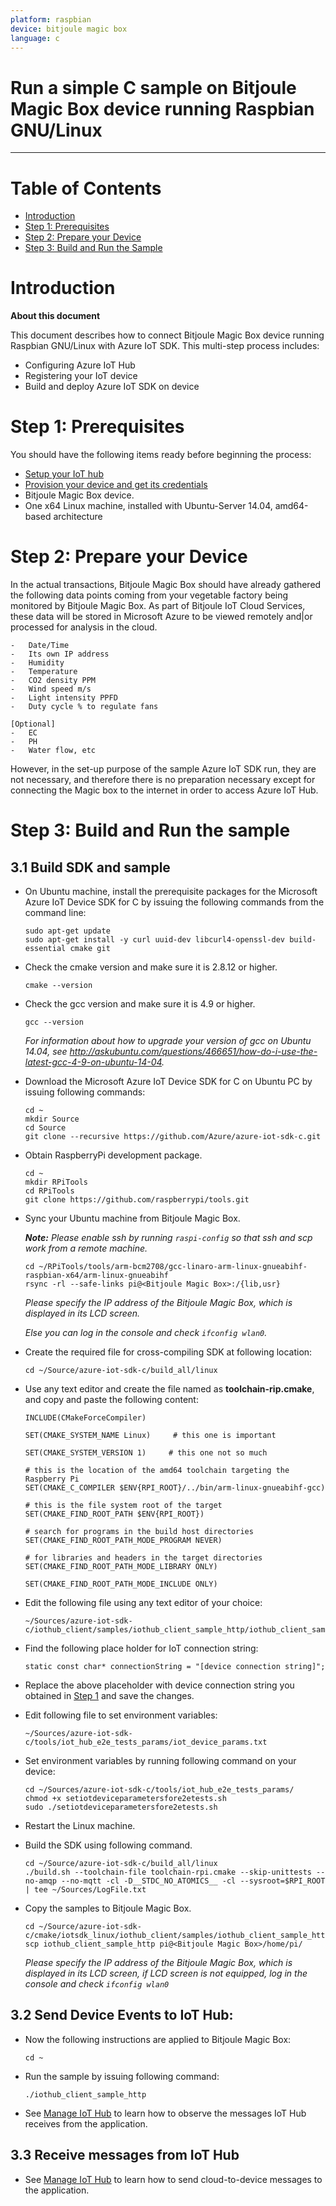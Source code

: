 ```yaml
---
platform: raspbian
device: bitjoule magic box
language: c
---
```


Run a simple C sample on Bitjoule Magic Box device running Raspbian GNU/Linux
===
---

# Table of Contents

-   [Introduction](#Introduction)
-   [Step 1: Prerequisites](#Prerequisites)
-   [Step 2: Prepare your Device](#PrepareDevice)
-   [Step 3: Build and Run the Sample](#Build)


<a name="Introduction"></a>
# Introduction

**About this document**

This document describes how to connect Bitjoule Magic Box device running Raspbian GNU/Linux with Azure IoT SDK. This multi-step process includes:
-   Configuring Azure IoT Hub
-   Registering your IoT device
-   Build and deploy Azure IoT SDK on device

<a name="Prerequisites"></a>
# Step 1: Prerequisites

You should have the following items ready before beginning the process:

-   [Setup your IoT hub][lnk-setup-iot-hub]
-   [Provision your device and get its credentials][lnk-manage-iot-hub]
-   Bitjoule Magic Box device.
-   One x64 Linux machine, installed with Ubuntu-Server 14.04, amd64-based architecture

<a name="PrepareDevice"></a>
# Step 2: Prepare your Device
In the actual transactions, Bitjoule Magic Box should have already gathered the following data points coming from your vegetable factory being monitored by Bitjoule Magic Box. As part of Bitjoule IoT Cloud Services, these data will be stored in Microsoft Azure to be viewed remotely and|or processed for analysis in the cloud.

    -   Date/Time
    -   Its own IP address
    -   Humidity
    -   Temperature
    -   CO2 density PPM
    -   Wind speed m/s
    -   Light intensity PPFD
    -   Duty cycle % to regulate fans
    
    [Optional]
    -   EC
    -   PH
    -   Water flow, etc

However, in the set-up purpose of the sample Azure IoT SDK run, they are not necessary, and therefore there is no preparation necessary except for connecting the Magic box to the internet in order to access Azure IoT Hub.

<a name="Build"></a>
# Step 3: Build and Run the sample

<a name="Load"></a>
## 3.1 Build SDK and sample

-   On Ubuntu machine, install the prerequisite packages for the Microsoft Azure IoT Device SDK for C by issuing the following commands from the command line:

        sudo apt-get update
        sudo apt-get install -y curl uuid-dev libcurl4-openssl-dev build-essential cmake git

-   Check the cmake version and make sure it is 2.8.12 or higher.
		
        cmake --version

-   Check the gcc version and make sure it is 4.9 or higher.

        gcc --version

    *For information about how to upgrade your version of gcc on Ubuntu 14.04, see <http://askubuntu.com/questions/466651/how-do-i-use-the-latest-gcc-4-9-on-ubuntu-14-04>.*

-   Download the Microsoft Azure IoT Device SDK for C on Ubuntu PC by issuing following commands:

    ```
    cd ~
    mkdir Source
    cd Source
    git clone --recursive https://github.com/Azure/azure-iot-sdk-c.git
    ```

-   Obtain RaspberryPi development package.
    ```
    cd ~
    mkdir RPiTools
    cd RPiTools
    git clone https://github.com/raspberrypi/tools.git
    ```

-   Sync your Ubuntu machine from Bitjoule Magic Box.

    ***Note:*** *Please enable ssh by running `raspi-config` so that ssh and scp work from a remote machine.*

        cd ~/RPiTools/tools/arm-bcm2708/gcc-linaro-arm-linux-gnueabihf-raspbian-x64/arm-linux-gnueabihf
        rsync -rl --safe-links pi@<Bitjoule Magic Box>:/{lib,usr} 
	 
    *Please specify the IP address of the Bitjoule Magic Box, which is displayed in its LCD screen.*

    *Else you can log in the console and check `ifconfig wlan0`.*

-   Create the required file for cross-compiling SDK at following location:

        cd ~/Source/azure-iot-sdk-c/build_all/linux

-   Use any text editor and create the file named as **toolchain-rip.cmake**, and copy and paste the following content:

    ```
    INCLUDE(CMakeForceCompiler)

    SET(CMAKE_SYSTEM_NAME Linux)     # this one is important

    SET(CMAKE_SYSTEM_VERSION 1)     # this one not so much

    # this is the location of the amd64 toolchain targeting the Raspberry Pi
    SET(CMAKE_C_COMPILER $ENV{RPI_ROOT}/../bin/arm-linux-gnueabihf-gcc)

    # this is the file system root of the target
    SET(CMAKE_FIND_ROOT_PATH $ENV{RPI_ROOT})

    # search for programs in the build host directories
    SET(CMAKE_FIND_ROOT_PATH_MODE_PROGRAM NEVER)

    # for libraries and headers in the target directories
    SET(CMAKE_FIND_ROOT_PATH_MODE_LIBRARY ONLY)

    SET(CMAKE_FIND_ROOT_PATH_MODE_INCLUDE ONLY)
    ```

-   Edit the following file using any text editor of your choice:

        ~/Sources/azure-iot-sdk-c/iothub_client/samples/iothub_client_sample_http/iothub_client_sample_http.c 

-   Find the following place holder for IoT connection string:

        static const char* connectionString = "[device connection string]";

-   Replace the above placeholder with device connection string you obtained in [Step 1](#Prerequisites) and save the changes.

-   Edit following file to set environment variables:

        ~/Sources/azure-iot-sdk-c/tools/iot_hub_e2e_tests_params/iot_device_params.txt

-   Set environment variables by running following command on your device:

        cd ~/Sources/azure-iot-sdk-c/tools/iot_hub_e2e_tests_params/
        chmod +x setiotdeviceparametersfore2etests.sh
        sudo ./setiotdeviceparametersfore2etests.sh

-   Restart the Linux machine.

-   Build the SDK using following command.

        cd ~/Source/azure-iot-sdk-c/build_all/linux 
        ./build.sh --toolchain-file toolchain-rpi.cmake --skip-unittests --no-amqp --no-mqtt -cl -D__STDC_NO_ATOMICS__ -cl --sysroot=$RPI_ROOT | tee ~/Sources/LogFile.txt       

-   Copy the samples to Bitjoule Magic Box.

        cd ~/Source/azure-iot-sdk-c/cmake/iotsdk_linux/iothub_client/samples/iothub_client_sample_http/
        scp iothub_client_sample_http pi@<Bitjoule Magic Box>/home/pi/

    *Please specify the IP address of the Bitjoule Magic Box, which is displayed in its LCD screen, if LCD screen is not equipped, log in the console and check `ifconfig wlan0`*

## 3.2 Send Device Events to IoT Hub:

-   Now the following instructions are applied to Bitjoule Magic Box:

        cd ~

-   Run the sample by issuing following command:

        ./iothub_client_sample_http

-   See [Manage IoT Hub][lnk-manage-iot-hub] to learn how to observe the messages IoT Hub receives from the application.

## 3.3 Receive messages from IoT Hub

-   See [Manage IoT Hub][lnk-manage-iot-hub] to learn how to send cloud-to-device messages to the application.


[setup-devbox-linux]: https://github.com/Azure/azure-iot-sdk-c/blob/master/doc/devbox_setup.md
[lnk-setup-iot-hub]: ../setup_iothub.md
[lnk-manage-iot-hub]: ../manage_iot_hub.md
